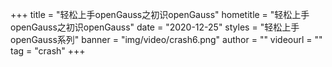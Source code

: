 +++
    title = "轻松上手openGauss之初识openGauss"
    hometitle = "轻松上手openGauss之初识openGauss"
    date = "2020-12-25"
    styles = "轻松上手openGauss系列"
    banner = "img/video/crash6.png"
    author = ""
    videourl = ""
    tag = "crash"
+++